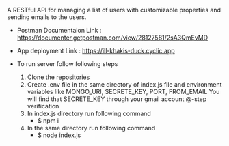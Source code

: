 A RESTful API for managing a list of users with customizable properties and sending emails to the users.

- Postman Documentaion Link : https://documenter.getpostman.com/view/28127581/2sA3QmEvMD
- App deployment Link : https://ill-khakis-duck.cyclic.app

- To run server follow following steps
  1. Clone the repositories
  2. Create .env file in the same directory of index.js file and environment variables like MONGO_URI, SECRETE_KEY, PORT, FROM_EMAIL
     You will find that SECRETE_KEY through your gmail account @-step verification
  4. In index.js directory run following command
     - $ npm i
  5. In the same directory run following command
     - $ node index.js
  

